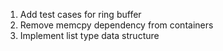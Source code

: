 1. Add test cases for ring buffer
2. Remove memcpy dependency from containers
3. Implement list type data structure